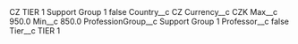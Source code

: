 <?xml version="1.0" encoding="UTF-8"?>
<CustomMetadata xmlns="http://soap.sforce.com/2006/04/metadata" xmlns:xsi="http://www.w3.org/2001/XMLSchema-instance" xmlns:xsd="http://www.w3.org/2001/XMLSchema">
    <label>CZ TIER 1 Support Group 1</label>
    <protected>false</protected>
    <values>
        <field>Country__c</field>
        <value xsi:type="xsd:string">CZ</value>
    </values>
    <values>
        <field>Currency__c</field>
        <value xsi:type="xsd:string">CZK</value>
    </values>
    <values>
        <field>Max__c</field>
        <value xsi:type="xsd:double">950.0</value>
    </values>
    <values>
        <field>Min__c</field>
        <value xsi:type="xsd:double">850.0</value>
    </values>
    <values>
        <field>ProfessionGroup__c</field>
        <value xsi:type="xsd:string">Support Group 1</value>
    </values>
    <values>
        <field>Professor__c</field>
        <value xsi:type="xsd:boolean">false</value>
    </values>
    <values>
        <field>Tier__c</field>
        <value xsi:type="xsd:string">TIER 1</value>
    </values>
</CustomMetadata>
